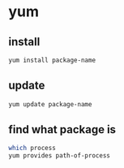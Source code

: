 # yum

## install

```bash
yum install package-name
```

## update

```bash
yum update package-name
```

## find what package is

```bash
which process
yum provides path-of-process
```
